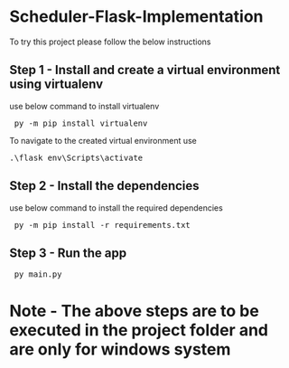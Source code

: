 # Scheduler-Flask-Implementation 
To try this project please follow the below instructions

## Step 1 - Install and create a virtual environment using virtualenv
use below command to install virtualenv

<pre> py -m pip install virtualenv </pre>

To navigate to the created virtual environment use

<pre>.\flask_env\Scripts\activate</pre>

## Step 2 - Install the dependencies 

use below command to install the required dependencies

<pre> py -m pip install -r requirements.txt </pre>

## Step 3 - Run the app

<pre> py main.py </pre>


# <strong>Note - The above steps are to be executed in the project folder and are only for windows system </strong>
